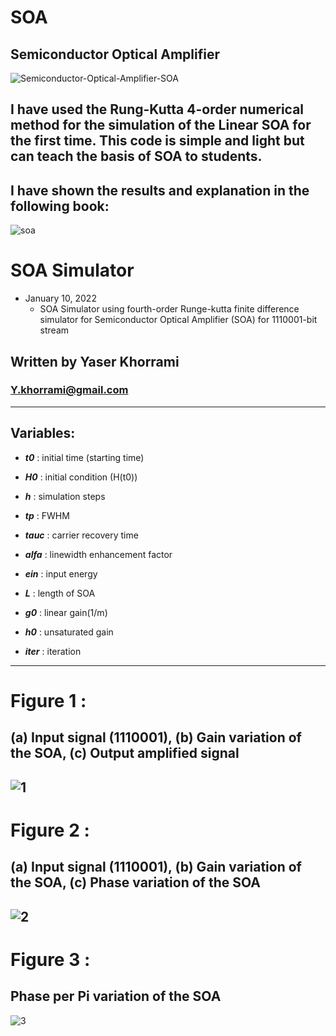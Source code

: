 # SOA
## Semiconductor Optical Amplifier
![Semiconductor-Optical-Amplifier-SOA](https://github.com/ykhorrami/SOA/assets/45908606/9efdd553-054d-452d-bc27-c2788b0fd170)
## I have used the Rung-Kutta 4-order numerical method for the simulation of the Linear SOA for the first time. This code is simple and light but can teach the basis of SOA to students.
## I have shown the results and explanation in the following book:
![soa](https://github.com/ykhorrami/SOA/assets/45908606/1dc222fc-0861-4f65-b450-2a142b4a3c4a)
# SOA Simulator
- January 10, 2022
  - SOA Simulator using fourth-order Runge-kutta finite difference simulator for Semiconductor Optical Amplifier (SOA) for 1110001-bit stream
## Written by Yaser Khorrami 
### Y.khorrami@gmail.com 
---
## Variables:
- ***t0***  : initial time (starting time)
- ***H0***  : initial condition (H(t0))
- ***h***   : simulation steps
- ***tp***  : FWHM
- ***tauc*** : carrier recovery time
- ***alfa*** : linewidth enhancement factor

- ***ein*** : input energy
- ***L***   : length of SOA

- ***g0***  : linear gain(1/m)

- ***h0***  : unsaturated gain
- ***iter*** : iteration
---
# Figure 1 : 
## (a) Input signal (1110001), (b) Gain variation of the SOA, (c) Output amplified signal
![1](https://github.com/ykhorrami/SOA/assets/45908606/e8b288e9-d7c9-479c-ae99-6ecac92b64db)
---
# Figure 2 : 
## (a) Input signal (1110001), (b) Gain variation of the SOA, (c) Phase variation of the SOA
![2](https://github.com/ykhorrami/SOA/assets/45908606/a17d23d0-8413-45ca-b31a-da1564d59249)
---
# Figure 3 : 
## Phase per Pi variation of the SOA
![3](https://github.com/ykhorrami/SOA/assets/45908606/f218824b-9a57-4f33-a879-af16be706a36)


